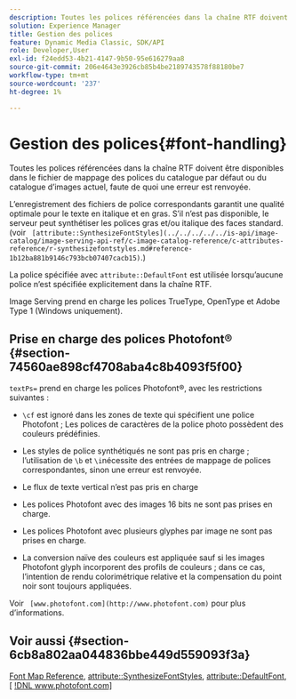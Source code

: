 ```yaml
---
description: Toutes les polices référencées dans la chaîne RTF doivent être disponibles dans le fichier de mappage des polices du catalogue par défaut ou du catalogue d’images actuel, faute de quoi une erreur est renvoyée.
solution: Experience Manager
title: Gestion des polices
feature: Dynamic Media Classic, SDK/API
role: Developer,User
exl-id: f24edd53-4b21-4147-9b50-95e616279aa8
source-git-commit: 206e4643e3926cb85b4be2189743578f88180be7
workflow-type: tm+mt
source-wordcount: '237'
ht-degree: 1%

---
```


# Gestion des polices{#font-handling}

Toutes les polices référencées dans la chaîne RTF doivent être disponibles dans le fichier de mappage des polices du catalogue par défaut ou du catalogue d’images actuel, faute de quoi une erreur est renvoyée.

L’enregistrement des fichiers de police correspondants garantit une qualité optimale pour le texte en italique et en gras. S’il n’est pas disponible, le serveur peut synthétiser les polices gras et/ou italique des faces standard. (voir ` [attribute::SynthesizeFontStyles](../../../../../is-api/image-catalog/image-serving-api-ref/c-image-catalog-reference/c-attributes-reference/r-synthesizefontstyles.md#reference-1b12ba881b9146c793bcb07407cacb15)`.)

La police spécifiée avec `attribute::DefaultFont` est utilisée lorsqu’aucune police n’est spécifiée explicitement dans la chaîne RTF.

Image Serving prend en charge les polices TrueType, OpenType et Adobe Type 1 (Windows uniquement).

## Prise en charge des polices Photofont® {#section-74560ae898cf4708aba4c8b4093f5f00}

`textPs=` prend en charge les polices Photofont®, avec les restrictions suivantes :

* `\cf` est ignoré dans les zones de texte qui spécifient une police Photofont ; Les polices de caractères de la police photo possèdent des couleurs prédéfinies.
* Les styles de police synthétiqués ne sont pas pris en charge ; l’utilisation de `\b` et `\i`nécessite des entrées de mappage de polices correspondantes, sinon une erreur est renvoyée.

* Le flux de texte vertical n’est pas pris en charge
* Les polices Photofont avec des images 16 bits ne sont pas prises en charge.
* Les polices Photofont avec plusieurs glyphes par image ne sont pas prises en charge.
* La conversion naïve des couleurs est appliquée sauf si les images Photofont glyph incorporent des profils de couleurs ; dans ce cas, l’intention de rendu colorimétrique relative et la compensation du point noir sont toujours appliquées.

Voir ` [www.photofont.com](http://www.photofont.com)` pour plus d’informations.

## Voir aussi {#section-6cb8a802aa044836bbe449d559093f3a}

[Font Map Reference](../../../../../is-api/image-catalog/image-serving-api-ref/c-image-catalog-reference/c-font-map-reference/c-font-map-reference.md#concept-f81f319d03c646c5a8ef87b3277dd37d),  [attribute::SynthesizeFontStyles](../../../../../is-api/image-catalog/image-serving-api-ref/c-image-catalog-reference/c-attributes-reference/r-synthesizefontstyles.md#reference-1b12ba881b9146c793bcb07407cacb15),  [attribute::DefaultFont](../../../../../is-api/image-catalog/image-serving-api-ref/c-image-catalog-reference/c-attributes-reference/r-defaultfont.md#reference-48b763ac254545e89a25c76ff7581107),  [ [!DNL www.photofont.com] ](http://www.photofont.com)
